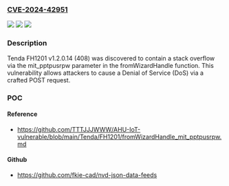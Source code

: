 ### [CVE-2024-42951](https://cve.mitre.org/cgi-bin/cvename.cgi?name=CVE-2024-42951)
![](https://img.shields.io/static/v1?label=Product&message=n%2Fa&color=blue)
![](https://img.shields.io/static/v1?label=Version&message=n%2Fa&color=blue)
![](https://img.shields.io/static/v1?label=Vulnerability&message=n%2Fa&color=brighgreen)

### Description

Tenda FH1201 v1.2.0.14 (408) was discovered to contain a stack overflow via the mit_pptpusrpw parameter in the fromWizardHandle function. This vulnerability allows attackers to cause a Denial of Service (DoS) via a crafted POST request.

### POC

#### Reference
- https://github.com/TTTJJJWWW/AHU-IoT-vulnerable/blob/main/Tenda/FH1201/fromWizardHandle_mit_pptpusrpw.md

#### Github
- https://github.com/fkie-cad/nvd-json-data-feeds

